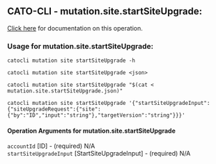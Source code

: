 
## CATO-CLI - mutation.site.startSiteUpgrade:
[Click here](https://api.catonetworks.com/documentation/#mutation-mutation.site.startSiteUpgrade) for documentation on this operation.

### Usage for mutation.site.startSiteUpgrade:

`catocli mutation site startSiteUpgrade -h`

`catocli mutation site startSiteUpgrade <json>`

`catocli mutation site startSiteUpgrade "$(cat < mutation.site.startSiteUpgrade.json)"`

`catocli mutation site startSiteUpgrade '{"startSiteUpgradeInput":{"siteUpgradeRequest":{"site":{"by":"ID","input":"string"},"targetVersion":"string"}}}'`


#### Operation Arguments for mutation.site.startSiteUpgrade ####

`accountId` [ID] - (required) N/A    
`startSiteUpgradeInput` [StartSiteUpgradeInput] - (required) N/A    
